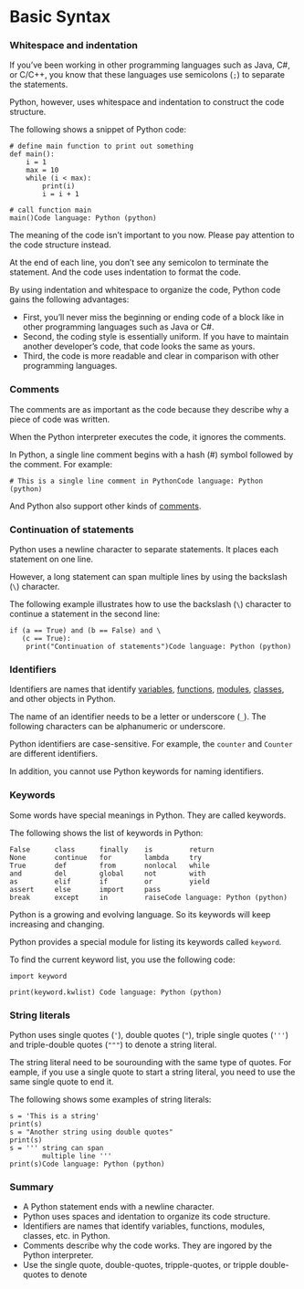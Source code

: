 # Basic Syntax

### Whitespace and indentation

If you’ve been working in other programming languages such as Java, C\#, or C/C++, you know that these languages use semicolons (`;`) to separate the statements.

Python, however, uses whitespace and indentation to construct the code structure.

The following shows a snippet of Python code:

    # define main function to print out something
    def main():
        i = 1
        max = 10
        while (i < max):
            print(i)
            i = i + 1

    # call function main
    main()Code language: Python (python)

The meaning of the code isn’t important to you now. Please pay attention to the code structure instead.

At the end of each line, you don’t see any semicolon to terminate the statement. And the code uses indentation to format the code.

By using indentation and whitespace to organize the code, Python code gains the following advantages:

- First, you’ll never miss the beginning or ending code of a block like in other programming languages such as Java or C\#.
- Second, the coding style is essentially uniform. If you have to maintain another developer’s code, that code looks the same as yours.
- Third, the code is more readable and clear in comparison with other programming languages.

### Comments

The comments are as important as the code because they describe why a piece of code was written.

When the Python interpreter executes the code, it ignores the comments.

In Python, a single line comment begins with a hash (\#) symbol followed by the comment. For example:

    # This is a single line comment in PythonCode language: Python (python)

And Python also support other kinds of [comments](https://www.pythontutorial.net/python-basics/python-comments/).

### Continuation of statements

Python uses a newline character to separate statements. It places each statement on one line.

However, a long statement can span multiple lines by using the backslash (`\`) character.

The following example illustrates how to use the backslash (`\`) character to continue a statement in the second line:

    if (a == True) and (b == False) and \
       (c == True):
        print("Continuation of statements")Code language: Python (python)

### Identifiers

Identifiers are names that identify [variables](https://www.pythontutorial.net/python-basics/python-variables/), [functions](https://www.pythontutorial.net/python-basics/python-functions/), [modules](https://www.pythontutorial.net/python-basics/python-module/), [classes](https://www.pythontutorial.net/python-oop/python-class/), and other objects in Python.

The name of an identifier needs to be a letter or underscore (`_`). The following characters can be alphanumeric or underscore.

Python identifiers are case-sensitive. For example, the `counter` and `Counter` are different identifiers.

In addition, you cannot use Python keywords for naming identifiers.

### Keywords

Some words have special meanings in Python. They are called keywords.

The following shows the list of keywords in Python:

    False      class      finally    is         return
    None       continue   for        lambda     try
    True       def        from       nonlocal   while
    and        del        global     not        with
    as         elif       if         or         yield
    assert     else       import     pass
    break      except     in         raiseCode language: Python (python)

Python is a growing and evolving language. So its keywords will keep increasing and changing.

Python provides a special module for listing its keywords called `keyword`_._

To find the current keyword list, you use the following code:

    import keyword

    print(keyword.kwlist) Code language: Python (python)

### String literals

Python uses single quotes (`'`), double quotes (`"`), triple single quotes (`'''`) and triple-double quotes (`"""`) to denote a string literal.

The string literal need to be sourounding with the same type of quotes. For eample, if you use a single quote to start a string literal, you need to use the same single quote to end it.

The following shows some examples of string literals:

    s = 'This is a string'
    print(s)
    s = "Another string using double quotes"
    print(s)
    s = ''' string can span
            multiple line '''
    print(s)Code language: Python (python)

### Summary

- A Python statement ends with a newline character.
- Python uses spaces and identation to organize its code structure.
- Identifiers are names that identify variables, functions, modules, classes, etc. in Python.
- Comments describe why the code works. They are ingored by the Python interpreter.
- Use the single quote, double-quotes, tripple-quotes, or tripple double-quotes to denote

